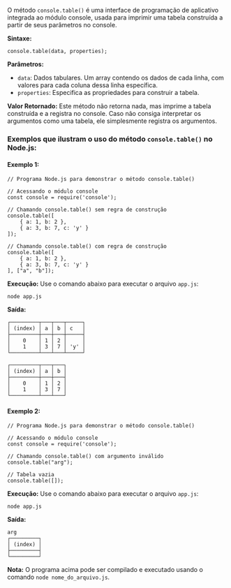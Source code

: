 O método `console.table()` é uma interface de programação de aplicativo integrada ao módulo console, usada para imprimir uma tabela construída a partir de seus parâmetros no console.

**Sintaxe:**

```
console.table(data, properties);
```

**Parâmetros:**

- `data`: Dados tabulares. Um array contendo os dados de cada linha, com valores para cada coluna dessa linha específica.
- `properties`: Especifica as propriedades para construir a tabela.

**Valor Retornado:** Este método não retorna nada, mas imprime a tabela construída e a registra no console. Caso não consiga interpretar os argumentos como uma tabela, ele simplesmente registra os argumentos.

### Exemplos que ilustram o uso do método `console.table()` no Node.js:

#### Exemplo 1:

```
// Programa Node.js para demonstrar o método console.table()

// Acessando o módulo console
const console = require('console');

// Chamando console.table() sem regra de construção
console.table([
    { a: 1, b: 2 },
    { a: 3, b: 7, c: 'y' }
]);

// Chamando console.table() com regra de construção
console.table([
    { a: 1, b: 2 },
    { a: 3, b: 7, c: 'y' }
], ["a", "b"]);
```

**Execução:** Use o comando abaixo para executar o arquivo `app.js`:

```
node app.js
```

**Saída:**

```
┌─────────┬───┬───┬─────┐
│ (index) │ a │ b │ c   │
├─────────┼───┼───┼─────┤
│    0    │ 1 │ 2 │     │
│    1    │ 3 │ 7 │ 'y' │
└─────────┴───┴───┴─────┘

┌─────────┬───┬───┐
│ (index) │ a │ b │
├─────────┼───┼───┤
│    0    │ 1 │ 2 │
│    1    │ 3 │ 7 │
└─────────┴───┴───┘
```

#### Exemplo 2:

```
// Programa Node.js para demonstrar o método console.table()

// Acessando o módulo console
const console = require('console');

// Chamando console.table() com argumento inválido
console.table("arg");

// Tabela vazia
console.table([]);
```

**Execução:** Use o comando abaixo para executar o arquivo `app.js`:

```
node app.js
```

**Saída:**

```
arg
┌─────────┐
│ (index) │
├─────────┤
└─────────┘
```

**Nota:** O programa acima pode ser compilado e executado usando o comando `node nome_do_arquivo.js`.

